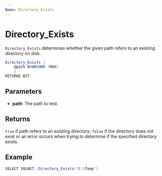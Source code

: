 ```yaml
---
Name: Directory_Exists
---
```


# Directory_Exists

`Directory_Exists` determines whether the given path refers to an existing directory on disk.

```csharp
Directory_Exists (
	@path NVARCHAR (MAX)
	)
RETURNS BIT
```

## Parameters

 - **path**: The path to test.

## Returns

`true` if path refers to an existing directory; `false` if the directory does not exist or an error occurs when trying to determine if the specified directory exists.

## Example

```csharp
SELECT SQLNET::Directory_Exists('C:\Temp')
```

